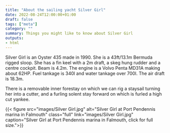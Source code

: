 ```yaml
---
title: "About the sailing yacht Silver Girl"
date: 2022-08-24T12:00:00+01:00
draft: false
tags: ["meta"]
category: ""
summary: Things you might like to know about Silver Girl
outputs:
- html
---
```


Silver Girl is an Oyster 435 made in 1990. She is a 43ft/13.1m Bermuda rigged sloop. She has a fin keel with a 2m draft, a skeg hung rudder and a centre cockpit. Beam is 4.2m. The engine is a Volvo Penta MD31A making about 62HP. Fuel tankage is 340l and water tankage over 700l. The air draft is 18.3m.

There is a removable inner forestay on which we can rig a staysail turning her into a cutter, and a furling solent stay forward on which is furled a high cut yankee.

{{< figure src="images/Silver Girl.jpg" alt="Silver Girl at Port Pendennis marina in Falmouth" class="full" link="images/Silver Girl.jpg" caption="Silver Girl at Port Pendennis marina in Falmouth, click for full size.">}}
